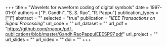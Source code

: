 +++
title = "Wavelets for waveform coding of digital symbols"
date = 1997-01-01
authors = ["P. Gandhi", "S. S. Rao", "R. Pappu"]
publication_types = ["1"]
abstract = ""
selected = "true"
publication = "*IEEE Transactions on Signal Processing*"
url_code = ""
url_dataset = ""
url_pdf = "https://github.com/rpappu/pdf-publications/blob/master/GandhiRaoPappuIEEESP97.pdf"
url_project = ""
url_slides = ""
url_video = ""
doi = ""
+++
